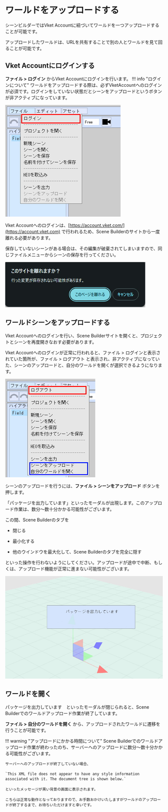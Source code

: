 # ワールドをアップロードする

シーンビルダーではVket Accountに紐づいてワールドを一つアップロードすることが可能です。

アップロードしたワールドは、URLを共有することで別の人とワールドを見て回ることが可能です。

## Vket Accountにログインする

**ファイル > ログイン** からVket Accountにログインを行います。
!!! info "ログインについて"
    ワールドをアップロードする際は、必ずVketAccountへのログインが必須です。ログインをしていない状態だとシーンをアップロードというボタンが非アクティブになっています。

![WorldUpload_1](img/WorldUpload_1.jpg)

Vket Accountへのログインは、[https://account.vket.com/](https://account.vket.com) で行われるため、Scene Builderのサイトから一度離れる必要があります。

保存していないシーンがある場合は、その編集が破棄されてしまいますので、同じファイルメニューからシーンの保存を行ってください。

![WorldUpload_2](img/WorldUpload_2.jpg)

## ワールドシーンをアップロードする

Vket Accountへのログインを行い、Scene Builderサイトを開くと、プロジェクトとシーンを再度開きなおす必要があります。

Vket Accountへのログインが正常に行われると、ファイル > ログインと表示されていた箇所が、ファイル > ログアウト と表示され、非アクティブになっていた、シーンのアップロードと、自分のワールドを開くが選択できるようになります。

![WorldUpload_3](img/WorldUpload_3.jpg)

シーンのアップロードを行うには、**ファイル > シーンをアップロード** ボタンを押します。

「パッケージを出力しています」といったモーダルが出現します。このアップロード作業は、数分～数十分かかる可能性がございます。

この間、Scene Builderのタブを

- 閉じる

- 最小化する

- 他のウインドウを最大化して、Scene Builderのタブを完全に隠す

といった操作を行わないようにしてください。アップロードが途中で中断、もしくは、アップロード機能が正常に進まない可能性がございます。

![WorldUpload_4](img/WorldUpload_4.jpg)

## ワールドを開く

パッケージを出力しています　といったモーダルが閉じられると、Scene Builderでのワールドアップロード作業が終了しています。

**ファイル > 自分のワールドを開く** から、アップロードされたワールドに遷移を行うことが可能です。

!!! warning "アップロードにかかる時間について"
    Scene Builderでのワールドアップロード作業が終わったのち、サーバーへのアップロードに数分～数十分かかる可能性がございます。

    サーバーへのアップロードが終了していない場合、

    `This XML file does not appear to have any style information associated with it. The document tree is shown below.`

    といったメッセージが黒い背景の画面に表示されます。

    こちらは正常な動作となっておりますので、お手数おかけいたしますがワールドのアップロードが終了するまで、お待ちいただけますと幸いです。
